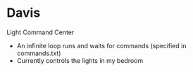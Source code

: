 Davis
=====

Light Command Center
- An infinite loop runs and waits for commands (specified in commands.txt)
- Currently controls the lights in my bedroom
